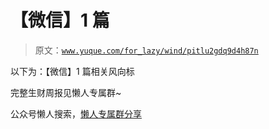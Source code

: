 # 【微信】1 篇

> 原文：[`www.yuque.com/for_lazy/wind/pitlu2gdq9d4h87n`](https://www.yuque.com/for_lazy/wind/pitlu2gdq9d4h87n)

以下为：【微信】1 篇相关风向标

完整生财周报见懒人专属群~

公众号懒人搜索，[懒人专属群分享](https://lazybook.fun/#/blog/group)